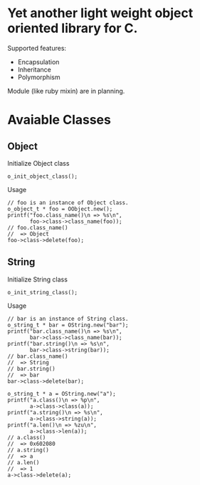 # Yet another light weight object oriented library for C.

Supported features:

*   Encapsulation
*   Inheritance
*   Polymorphism

Module (like ruby mixin) are in planning.

# Avaiable Classes

## Object

Initialize Object class

    o_init_object_class();

Usage

    // foo is an instance of Object class.
    o_object_t * foo = OObject.new();
    printf("foo.class_name()\n => %s\n",
           foo->class->class_name(foo));
    // foo.class_name()
    //  => Object
    foo->class->delete(foo);

## String

Initialize String class

    o_init_string_class();

Usage

    // bar is an instance of String class.
    o_string_t * bar = OString.new("bar");
    printf("bar.class_name()\n => %s\n",
           bar->class->class_name(bar));
    printf("bar.string()\n => %s\n",
           bar->class->string(bar));
    // bar.class_name()
    //  => String
    // bar.string()
    //  => bar
    bar->class->delete(bar);

    o_string_t * a = OString.new("a");
    printf("a.class()\n => %p\n",
           a->class->class(a));
    printf("a.string()\n => %s\n",
           a->class->string(a));
    printf("a.len()\n => %zu\n",
           a->class->len(a));
    // a.class()
    //  => 0x602080
    // a.string()
    //  => a
    // a.len()
    //  => 1
    a->class->delete(a);
